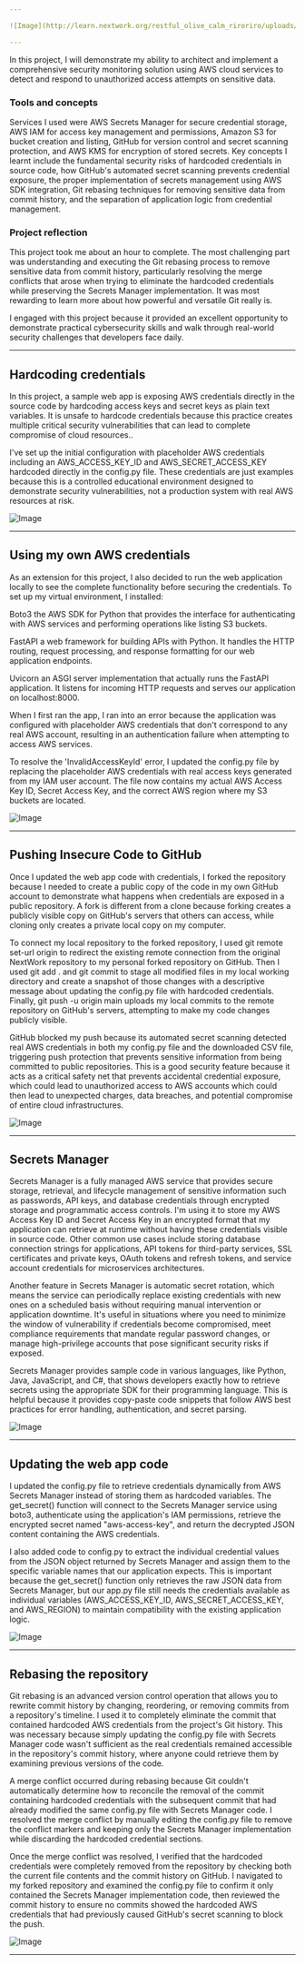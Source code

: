 ```yaml
---

![Image](http://learn.nextwork.org/restful_olive_calm_riroriro/uploads/aws-security-secretsmanager_r7s8t9u0)

---
```


In this project, I will demonstrate my ability to architect and implement a comprehensive security monitoring solution using AWS cloud services to detect and respond to unauthorized access attempts on sensitive data.

### Tools and concepts

Services I used were AWS Secrets Manager for secure credential storage, AWS IAM for access key management and permissions, Amazon S3 for bucket creation and listing, GitHub for version control and secret scanning protection, and AWS KMS for encryption of stored secrets. Key concepts I learnt include the fundamental security risks of hardcoded credentials in source code, how GitHub's automated secret scanning prevents credential exposure, the proper implementation of secrets management using AWS SDK integration, Git rebasing techniques for removing sensitive data from commit history, and the separation of application logic from credential management.


### Project reflection

This project took me about an hour to complete. The most challenging part was understanding and executing the Git rebasing process to remove sensitive data from commit history, particularly resolving the merge conflicts that arose when trying to eliminate the hardcoded credentials while preserving the Secrets Manager implementation. It was most rewarding to learn more about how powerful and versatile Git really is.

I engaged with this project because it provided an excellent opportunity to demonstrate practical cybersecurity skills and walk through real-world security challenges that developers face daily.

---

## Hardcoding credentials

In this project, a sample web app is exposing AWS credentials directly in the source code by hardcoding access keys and secret keys as plain text variables. It is unsafe to hardcode credentials because this practice creates multiple critical security vulnerabilities that can lead to complete compromise of cloud resources..


I've set up the initial configuration with placeholder AWS credentials including an AWS_ACCESS_KEY_ID and AWS_SECRET_ACCESS_KEY hardcoded directly in the config.py file. These credentials are just examples because this is a controlled educational environment designed to demonstrate security vulnerabilities, not a production system with real AWS resources at risk.


![Image](http://learn.nextwork.org/restful_olive_calm_riroriro/uploads/aws-security-secretsmanager_j2k3l4m5)

---

## Using my own AWS credentials

As an extension for this project, I also decided to run the web application locally to see the complete functionality before securing the credentials. To set up my virtual environment, I installed:

Boto3 the AWS SDK for Python that provides the interface for authenticating with AWS services and performing operations like listing S3 buckets.

FastAPI a web framework for building APIs with Python. It handles the HTTP routing, request processing, and response formatting for our web application endpoints.

Uvicorn an ASGI server implementation that actually runs the FastAPI application. It listens for incoming HTTP requests and serves our application on localhost:8000.
 


When I first ran the app, I ran into an error because the application was configured with placeholder AWS credentials that don't correspond to any real AWS account, resulting in an authentication failure when attempting to access AWS services. 

To resolve the 'InvalidAccessKeyId' error, I updated the config.py file by replacing the placeholder AWS credentials with real access keys generated from my IAM user account. The file now contains my actual AWS Access Key ID, Secret Access Key, and the correct AWS region where my S3 buckets are located.

![Image](http://learn.nextwork.org/restful_olive_calm_riroriro/uploads/aws-security-secretsmanager_wghjteykut)

---

## Pushing Insecure Code to GitHub

Once I updated the web app code with credentials, I forked the repository because I needed to create a public copy of the code in my own GitHub account to demonstrate what happens when credentials are exposed in a public repository. A fork is different from a clone because forking creates a publicly visible copy on GitHub's servers that others can access, while cloning only creates a private local copy on my computer.

To connect my local repository to the forked repository, I used git remote set-url origin to redirect the existing remote connection from the original NextWork repository to my personal forked repository on GitHub. Then I used git add . and git commit to stage all modified files in my local working directory and create a snapshot of those changes with a descriptive message about updating the config.py file with hardcoded credentials. Finally, git push -u origin main uploads my local commits to the remote repository on GitHub's servers, attempting to make my code changes publicly visible.

GitHub blocked my push because its automated secret scanning detected real AWS credentials in both my config.py file and the downloaded CSV file, triggering push protection that prevents sensitive information from being committed to public repositories. This is a good security feature because it acts as a critical safety net that prevents accidental credential exposure, which could lead to unauthorized access to AWS accounts which could then lead to unexpected charges, data breaches, and potential compromise of entire cloud infrastructures.


![Image](http://learn.nextwork.org/restful_olive_calm_riroriro/uploads/aws-security-secretsmanager_o2p3q4r5)

---

## Secrets Manager

Secrets Manager is a fully managed AWS service that provides secure storage, retrieval, and lifecycle management of sensitive information such as passwords, API keys, and database credentials through encrypted storage and programmatic access controls. I'm using it to store my AWS Access Key ID and Secret Access Key in an encrypted format that my application can retrieve at runtime without having these credentials visible in source code. Other common use cases include storing database connection strings for applications, API tokens for third-party services, SSL certificates and private keys, OAuth tokens and refresh tokens, and service account credentials for microservices architectures.


Another feature in Secrets Manager is automatic secret rotation, which means the service can periodically replace existing credentials with new ones on a scheduled basis without requiring manual intervention or application downtime. It's useful in situations where you need to minimize the window of vulnerability if credentials become compromised, meet compliance requirements that mandate regular password changes, or manage high-privilege accounts that pose significant security risks if exposed.


Secrets Manager provides sample code in various languages, like Python, Java, JavaScript, and C#, that shows developers exactly how to retrieve secrets using the appropriate SDK for their programming language. This is helpful because it provides copy-paste code snippets that follow AWS best practices for error handling, authentication, and secret parsing.


![Image](http://learn.nextwork.org/restful_olive_calm_riroriro/uploads/aws-security-secretsmanager_h2i3j4k5)

---

## Updating the web app code

I updated the config.py file to retrieve credentials dynamically from AWS Secrets Manager instead of storing them as hardcoded variables. The get_secret() function will connect to the Secrets Manager service using boto3, authenticate using the application's IAM permissions, retrieve the encrypted secret named "aws-access-key", and return the decrypted JSON content containing the AWS credentials.


I also added code to config.py to extract the individual credential values from the JSON object returned by Secrets Manager and assign them to the specific variable names that our application expects. This is important because the get_secret() function only retrieves the raw JSON data from Secrets Manager, but our app.py file still needs the credentials available as individual variables (AWS_ACCESS_KEY_ID, AWS_SECRET_ACCESS_KEY, and AWS_REGION) to maintain compatibility with the existing application logic.

![Image](http://learn.nextwork.org/restful_olive_calm_riroriro/uploads/aws-security-secretsmanager_v0w1x2y3)

---

## Rebasing the repository

Git rebasing is an advanced version control operation that allows you to rewrite commit history by changing, reordering, or removing commits from a repository's timeline. I used it to completely eliminate the commit that contained hardcoded AWS credentials from the project's Git history. This was necessary because simply updating the config.py file with Secrets Manager code wasn't sufficient as the real credentials remained accessible in the repository's commit history, where anyone could retrieve them by examining previous versions of the code.

A merge conflict occurred during rebasing because Git couldn't automatically determine how to reconcile the removal of the commit containing hardcoded credentials with the subsequent commit that had already modified the same config.py file with Secrets Manager code. I resolved the merge conflict by manually editing the config.py file to remove the conflict markers and keeping only the Secrets Manager implementation while discarding the hardcoded credential sections.


Once the merge conflict was resolved, I verified that the hardcoded credentials were completely removed from the repository by checking both the current file contents and the commit history on GitHub. I navigated to my forked repository and examined the config.py file to confirm it only contained the Secrets Manager implementation code, then reviewed the commit history to ensure no commits showed the hardcoded AWS credentials that had previously caused GitHub's secret scanning to block the push.

![Image](http://learn.nextwork.org/restful_olive_calm_riroriro/uploads/aws-security-secretsmanager_t5u6v7w8)

---
